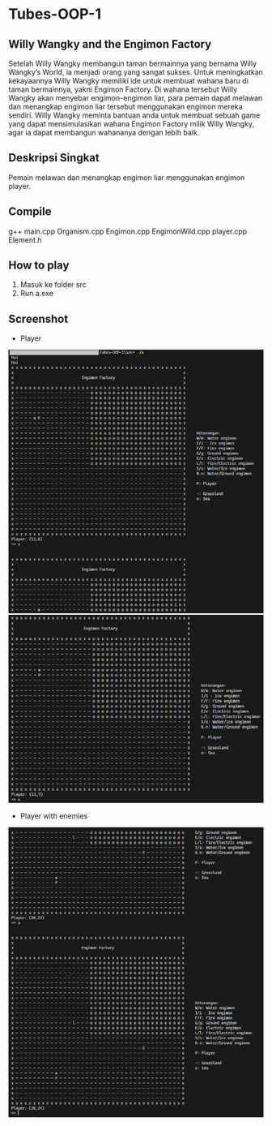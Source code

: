 # Tubes-OOP-1
## Willy Wangky and the Engimon Factory
Setelah Willy Wangky membangun taman bermainnya yang bernama Willy Wangky’s World, ia
menjadi orang yang sangat sukses. Untuk meningkatkan kekayaannya Willy Wangky memiliki
ide untuk membuat wahana baru di taman bermainnya, yakni Engimon Factory. Di wahana
tersebut Willy Wangky akan menyebar engimon-engimon liar, para pemain dapat melawan
dan menangkap engimon liar tersebut menggunakan engimon mereka sendiri. Willy Wangky
meminta bantuan anda untuk membuat sebuah game yang dapat mensimulasikan wahana
Engimon Factory milik Willy Wangky, agar ia dapat membangun wahananya dengan lebih baik.

## Deskripsi Singkat
Pemain melawan dan menangkap engimon liar menggunakan engimon player.

## Compile
g++ main.cpp Organism.cpp Engimon.cpp EngimonWild.cpp player.cpp Element.h

## How to play
1. Masuk ke folder src
2. Run a.exe

## Screenshot
- Player

![Alt text](screenshot/player.png?raw=true "Player")
![Alt text](screenshot/player_move.png?raw=true "Player Move")
- Player with enemies

![Alt text](screenshot/player_w_enemies.png?raw=true "Player with enemies")